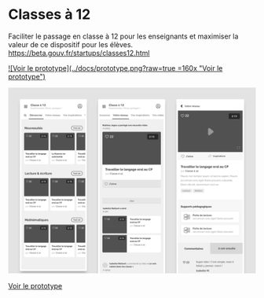 # Classes à 12

Faciliter le passage en classe à 12 pour les enseignants et maximiser la valeur de ce dispositif pour les élèves.
https://beta.gouv.fr/startups/classes12.html

[![Voir le prototype](../docs/prototype.png?raw=true =160x "Voir le prototype")](https://jeremiecook.github.io/beta.gouv.fr-ux/classesa12/)



![Classes à 12](classesa12.png?raw=true "Classes à 12")

[Voir le prototype](https://jeremiecook.github.io/beta.gouv.fr-ux/classesa12/)
